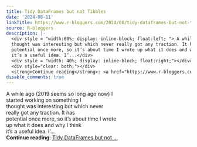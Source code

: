 ```yaml
---
title: Tidy DataFrames but not Tibbles
date: '2024-08-11'
linkTitle: https://www.r-bloggers.com/2024/08/tidy-dataframes-but-not-tibbles/
source: R-bloggers
description: |-
  <div style = "width:60%; display: inline-block; float:left; "> A while ago (2019 seems so long ago now) I started working on something I<br />
  thought was interesting but which never really got any traction. It has<br />
  potential once more, so it’s about time I wrote up what it does and why I think<br />
  it’s a useful idea. I’...</div>
  <div style = "width: 40%; display: inline-block; float:right;"></div>
  <div style="clear: both;"></div>
  <strong>Continue reading</strong>: <a href="https://www.r-bloggers.com/2024/08/tidy-dataframes-but-not-tibbles/">Tidy DataFrames but not ...
disable_comments: true
---
```

<div style = "width:60%; display: inline-block; float:left; "> A while ago (2019 seems so long ago now) I started working on something I<br />
thought was interesting but which never really got any traction. It has<br />
potential once more, so it’s about time I wrote up what it does and why I think<br />
it’s a useful idea. I’...</div>
<div style = "width: 40%; display: inline-block; float:right;"></div>
<div style="clear: both;"></div>
<strong>Continue reading</strong>: <a href="https://www.r-bloggers.com/2024/08/tidy-dataframes-but-not-tibbles/">Tidy DataFrames but not ...